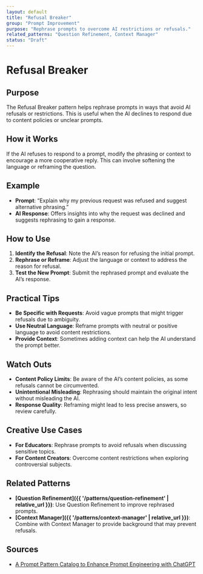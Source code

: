 ```yaml
---
layout: default
title: "Refusal Breaker"
group: "Prompt Improvement"
purpose: "Rephrase prompts to overcome AI restrictions or refusals."
related_patterns: "Question Refinement, Context Manager"
status: "Draft"
---
```


# Refusal Breaker

## Purpose
The Refusal Breaker pattern helps rephrase prompts in ways that avoid AI refusals or restrictions. This is useful when the AI declines to respond due to content policies or unclear prompts.

## How it Works
If the AI refuses to respond to a prompt, modify the phrasing or context to encourage a more cooperative reply. This can involve softening the language or reframing the question.

## Example
- **Prompt**: “Explain why my previous request was refused and suggest alternative phrasing.”
- **AI Response**: Offers insights into why the request was declined and suggests rephrasing to gain a response.

## How to Use
1. **Identify the Refusal**: Note the AI’s reason for refusing the initial prompt.
2. **Rephrase or Reframe**: Adjust the language or context to address the reason for refusal.
3. **Test the New Prompt**: Submit the rephrased prompt and evaluate the AI’s response.

## Practical Tips
- **Be Specific with Requests**: Avoid vague prompts that might trigger refusals due to ambiguity.
- **Use Neutral Language**: Reframe prompts with neutral or positive language to avoid content restrictions.
- **Provide Context**: Sometimes adding context can help the AI understand the prompt better.

## Watch Outs
- **Content Policy Limits**: Be aware of the AI’s content policies, as some refusals cannot be circumvented.
- **Unintentional Misleading**: Rephrasing should maintain the original intent without misleading the AI.
- **Response Quality**: Reframing might lead to less precise answers, so review carefully.

## Creative Use Cases
- **For Educators**: Rephrase prompts to avoid refusals when discussing sensitive topics.
- **For Content Creators**: Overcome content restrictions when exploring controversial subjects.

## Related Patterns
- **[Question Refinement]({{ '/patterns/question-refinement' | relative_url }})**: Use Question Refinement to improve rephrased prompts.
- **[Context Manager]({{ '/patterns/context-manager' | relative_url }})**: Combine with Context Manager to provide background that may prevent refusals.

## Sources
- [A Prompt Pattern Catalog to Enhance Prompt Engineering with ChatGPT](https://arxiv.org/pdf/2302.11382)